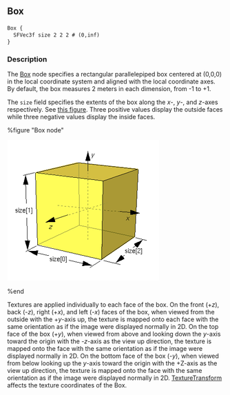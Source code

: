 ## Box

```
Box {
  SFVec3f size 2 2 2 # (0,inf)
}
```

### Description

The [Box](#box) node specifies a rectangular parallelepiped box centered at (0,0,0) in the local coordinate system and aligned with the local coordinate axes.
By default, the box measures 2 meters in each dimension, from -1 to +1.

The `size` field specifies the extents of the box along the *x*-, *y*-, and *z*-axes respectively.
See [this figure](#box-node).
Three positive values display the outside faces while three negative values display the inside faces.

%figure "Box node"

![box.png](images/box.png)

%end

Textures are applied individually to each face of the box.
On the front (+*z*), back (-*z*), right (+*x*), and left (-*x*) faces of the box, when viewed from the outside with the +*y*-axis up, the texture is mapped onto each face with the same orientation as if the image were displayed normally in 2D.
On the top face of the box (+*y*), when viewed from above and looking down the *y*-axis toward the origin with the -*z*-axis as the view up direction, the texture is mapped onto the face with the same orientation as if the image were displayed normally in 2D.
On the bottom face of the box (-*y*), when viewed from below looking up the *y*-axis toward the origin with the +Z-axis as the view up direction, the texture is mapped onto the face with the same orientation as if the image were displayed normally in 2D.
[TextureTransform](texturetransform.md) affects the texture coordinates of the Box.
